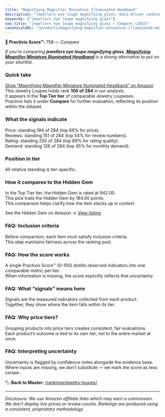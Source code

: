 ```yaml
---
title: "Magnifying Magnifier Miniature Illuminated Headband"
description: "jewellers eye loupe magnifying glass: Data-driven ranking using the Practivio Score™. Positioned by quality, value, demand, findability, momentum."
keywords: ["jewellers eye loupe magnifying glass"]
seo_title: "jewellers eye loupe magnifying glass — Compare (2025)"
canonicalURL: "/products/magnifying-magnifier-miniature-illuminated-headband-B07XX2Z2H7/"
---
```


**🛒 Practivio Score™:** 758 — _Compare_


*If you're comparing **jewellers eye loupe magnifying glass**, **[Magnifying Magnifier Miniature Illuminated Headband](https://www.amazon.com/dp/B07XX2Z2H7?tag=practivio-20)** is a strong alternative to put on your shortlist.*
### Quick take
[Shop “Magnifying Magnifier Miniature Illuminated Headband” on Amazon](https://www.amazon.com/dp/B07XX2Z2H7?tag=practivio-20)
This Jewelry Loupes holds rank **100 of 284** in our analysis.  
It appears in the **Top Tier tier** of comparable Jewelry Loupeses.  
Practivio lists it under **Compare** for further evaluation, reflecting its position within the dataset.

### What the signals indicate
Price: standing 194 of 284 (top 69% for price).  
Reviews: standing 151 of 284 (top 54% for review numbers).  
Rating: standing 250 of 284 (top 89% for rating quality).  
Demand: standing 126 of 284 (top 45% for monthly demand).

### Position in tier
All relative standing is tier-specific.

### How it compares to the Hidden Gem
In the Top Tier tier, the Hidden Gem is rated at 942.00.  
This pick trails the Hidden Gem by 184.00 points.  
This comparison helps clarify how the item stacks up in context.  

See the Hidden Gem on Amazon → [View listing](https://www.amazon.com/dp/B07T4KPYN2?tag=practivio-20)

### FAQ: Inclusion criteria
Before comparison, each item must satisfy inclusion criteria.  
This step maintains fairness across the ranking pool.

### FAQ: How the score works
A single Practivio Score™ (0–100) distills observed indicators into one comparable metric per tier.  
When information is missing, the score explicitly reflects that uncertainty.

### FAQ: What “signals” means here
Signals are the measured indicators collected from each product.  
Together, they show where the item falls within its tier.

### FAQ: Why price tiers?
Grouping products into price tiers creates consistent, fair evaluations.  
Each product’s outcome is tied to its own tier, not to the entire market at once.

### FAQ: Interpreting uncertainty
Uncertainty is flagged by confidence notes alongside the evidence base.  
Where inputs are missing, we don’t substitute — we mark the score as less certain.

<!-- Missing template for Compare/CompareWithinPriceClass -->


🏷️ **Back to Master:** [/rankings/jewelry-loupes/](/rankings/jewelry-loupes/)

---
_Disclosure: We use Amazon affiliate links which may earn a commission. We don’t display live prices or review counts. Rankings are produced using a consistent, proprietary methodology._
